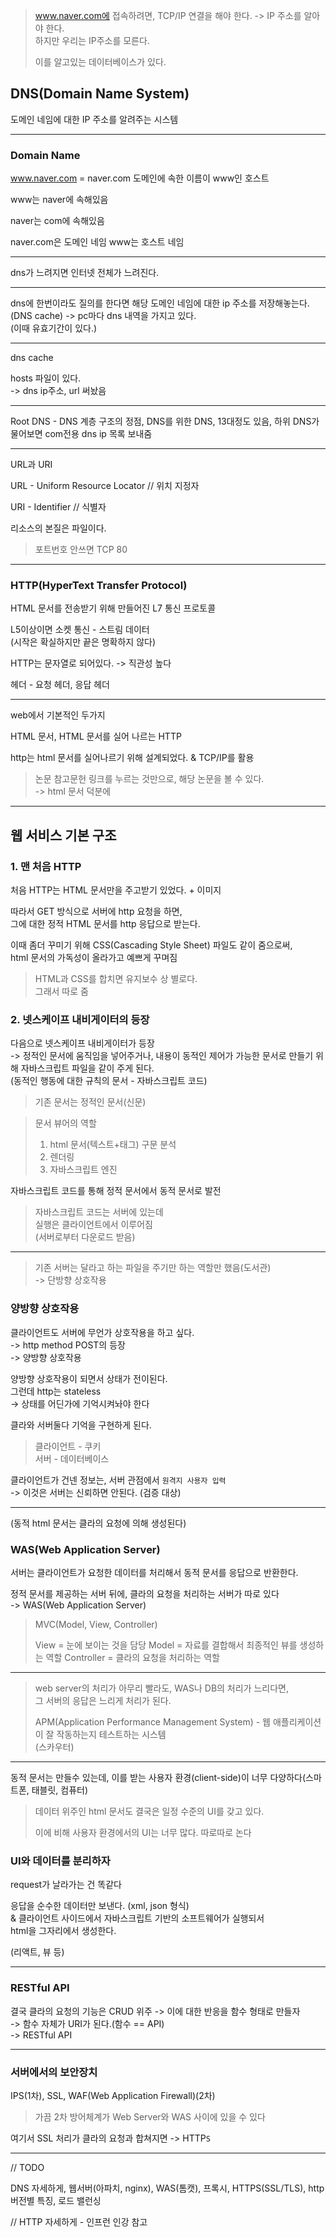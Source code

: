 > www.naver.com에 접속하려면, TCP/IP 연결을 해야 한다. -> IP 주소를 알아야 한다.  
> 하지만 우리는 IP주소를 모른다.
>
> 이를 알고있는 데이터베이스가 있다.

## DNS(Domain Name System)

도메인 네임에 대한 IP 주소를 알려주는 시스템

---

### Domain Name

www.naver.com = naver.com 도메인에 속한 이름이 www인 호스트

www는 naver에 속해있음

naver는 com에 속해있음

naver.com은 도메인 네임
www는 호스트 네임

---

dns가 느려지면 인터넷 전체가 느려진다.

---

dns에 한번이라도 질의를 한다면 해당 도메인 네임에 대한 ip 주소를 저장해놓는다.  
(DNS cache)
-> pc마다 dns 내역을 가지고 있다.  
(이때 유효기간이 있다.)

---

dns cache

hosts 파일이 있다.  
-> dns ip주소, url 써놨음

---

Root DNS - DNS 계층 구조의 정점, DNS를 위한 DNS, 13대정도 있음, 하위 DNS가 물어보면 com전용 dns ip 목록 보내줌

---

URL과 URI

URL - Uniform Resource Locator // 위치 지정자

URI - Identifier // 식별자

리소스의 본질은 파일이다.

> 포트번호 안쓰면 TCP 80

---

### HTTP(HyperText Transfer Protocol)

HTML 문서를 전송받기 위해 만들어진 L7 통신 프로토콜

L5이상이면 소켓 통신 - 스트림 데이터  
(시작은 확실하지만 끝은 명확하지 않다)

HTTP는 문자열로 되어있다. -> 직관성 높다

헤더 - 요청 헤더, 응답 헤더

---

web에서 기본적인 두가지

HTML 문서, HTML 문서를 실어 나르는 HTTP

http는 html 문서를 실어나르기 위해 설계되었다. & TCP/IP를 활용

> 논문 참고문헌 링크를 누르는 것만으로, 해당 논문을 볼 수 있다.  
> -> html 문서 덕분에

---

## 웹 서비스 기본 구조

### 1. 맨 처음 HTTP

처음 HTTP는 HTML 문서만을 주고받기 있었다. + 이미지

따라서 GET 방식으로 서버에 http 요청을 하면,  
그에 대한 정적 HTML 문서를 http 응답으로 받는다.

이때 좀더 꾸미기 위해 CSS(Cascading Style Sheet) 파일도 같이 줌으로써,  
html 문서의 가독성이 올라가고 예쁘게 꾸며짐

> HTML과 CSS를 합치면 유지보수 상 별로다.  
> 그래서 따로 줌

### 2. 넷스케이프 내비게이터의 등장

다음으로 넷스케이프 내비게이터가 등장  
-> 정적인 문서에 움직임을 넣어주거나, 내용이 동적인 제어가 가능한 문서로 만들기 위해 자바스크립트 파일을 같이 주게 된다.  
(동적인 행동에 대한 규칙의 문서 - 자바스크립트 코드)

> 기존 문서는 정적인 문서(신문)  

> 문서 뷰어의 역할
> 1. html 문서(텍스트+태그) 구문 분석
> 2. 렌더링
> 3. 자바스크립트 엔진

자바스크립트 코드를 통해 정적 문서에서 동적 문서로 발전

> 자바스크립트 코드는 서버에 있는데   
> 실행은 클라이언트에서 이루어짐  
> (서버로부터 다운로드 받음)

---

> 기존 서버는 달라고 하는 파일을 주기만 하는 역할만 했음(도서관)  
> -> 단방향 상호작용

### 양방향 상호작용

클라이언트도 서버에 무언가 상호작용을 하고 싶다.  
-> http method POST의 등장  
-> 양방향 상호작용

양방향 상호작용이 되면서 상태가 전이된다.  
그런데 http는 stateless  
-> 상태를 어딘가에 기억시켜놔야 한다

클라와 서버둘다 기억을 구현하게 된다.

> 클라이언트 - 쿠키  
> 서버 - 데이터베이스

클라이언트가 건넨 정보는, 서버 관점에서 `원격지 사용자 입력`  
-> 이것은 서버는 신뢰하면 안된다. (검증 대상)

---

(동적 html 문서는 클라의 요청에 의해 생성된다)

### WAS(Web Application Server)

서버는 클라이언트가 요청한 데이터를 처리해서 동적 문서를 응답으로 반환한다.

정적 문서를 제공하는 서버 뒤에, 클라의 요청을 처리하는 서버가 따로 있다  
-> WAS(Web Application Server)

> MVC(Model, View, Controller)
> 
> View = 눈에 보이는 것을 담당
> Model = 자료를 결합해서 최종적인 뷰를 생성하는 역할
> Controller = 클라의 요청을 처리하는 역할

---

> web server의 처리가 아무리 빨라도, WAS나 DB의 처리가 느리다면,  
> 그 서버의 응답은 느리게 처리가 된다.
> 
> APM(Application Performance Management System) - 웹 애플리케이션이 잘 작동하는지 테스트하는 시스템  
> (스카우터)

---

동적 문서는 만들수 있는데, 이를 받는 사용자 환경(client-side)이 너무 다양하다(스마트폰, 태블릿, 컴퓨터)

> 데이터 위주인 html 문서도 결국은 일정 수준의 UI를 갖고 있다.
>
> 이에 비해 사용자 환경에서의 UI는 너무 많다.
> 따로따로 논다

### UI와 데이터를 분리하자

request가 날라가는 건 똑같다

응답을 순수한 데이터만 보낸다. (xml, json 형식)  
& 클라이언트 사이드에서 자바스크립트 기반의 소프트웨어가 실행되서  
html을 그자리에서 생성한다.

(리액트, 뷰 등)

---

### RESTful API

결국 클라의 요청의 기능은 CRUD 위주 -> 이에 대한 반응을 함수 형태로 만들자  
-> 함수 자체가 URI가 된다.(함수 == API)  
-> RESTful API

---

### 서버에서의 보안장치

IPS(1차), SSL, WAF(Web Application Firewall)(2차)

> 가끔 2차 방어체계가 Web Server와 WAS 사이에 있을 수 있다

여기서 SSL 처리가 클라의 요청과 합쳐지면 -> HTTP`S`

---

// TODO

DNS 자세하게, 웹서버(아파치, nginx), WAS(톰캣), 프록시, HTTPS(SSL/TLS), http 버전별 특징, 로드 밸런싱

// HTTP 자세하게 - 인프런 인강 참고